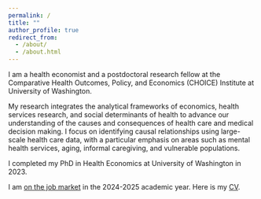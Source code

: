 ```yaml
---
permalink: /
title: ""
author_profile: true
redirect_from: 
  - /about/
  - /about.html
---
```

I am a health economist and a postdoctoral research fellow at the Comparative Health Outcomes, Policy, and Economics (CHOICE) Institute at University of Washington.

My research integrates the analytical frameworks of economics, health services research, and social determinants of health to advance our understanding of the causes and consequences of health care and medical decision making. I focus on identifying causal relationships using large-scale health care data, with a particular emphasis on areas such as mental health services, aging, informal caregiving, and vulnerable populations. 

I completed my PhD in Health Economics at University of Washington in 2023.

I am <ins>on the job market</ins> in the 2024-2025 academic year. Here is my [CV](CV_DLee.pdf).
